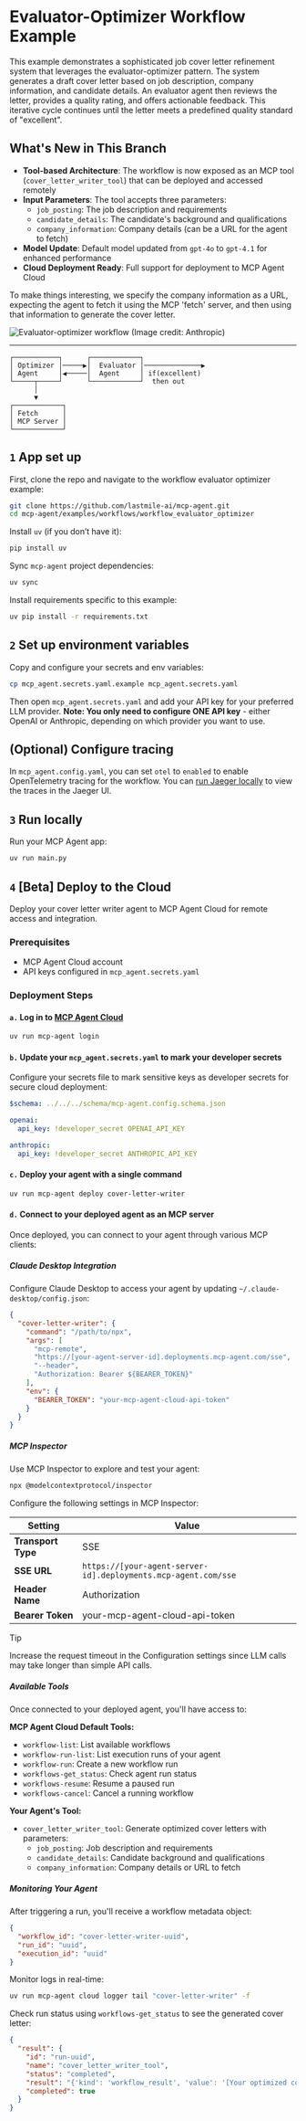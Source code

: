 # Evaluator-Optimizer Workflow Example

This example demonstrates a sophisticated job cover letter refinement system that leverages the evaluator-optimizer pattern. The system generates a draft cover letter based on job description, company information, and candidate details. An evaluator agent then reviews the letter, provides a quality rating, and offers actionable feedback. This iterative cycle continues until the letter meets a predefined quality standard of "excellent".

## What's New in This Branch

- **Tool-based Architecture**: The workflow is now exposed as an MCP tool (`cover_letter_writer_tool`) that can be deployed and accessed remotely
- **Input Parameters**: The tool accepts three parameters:
  - `job_posting`: The job description and requirements
  - `candidate_details`: The candidate's background and qualifications
  - `company_information`: Company details (can be a URL for the agent to fetch)
- **Model Update**: Default model updated from `gpt-4o` to `gpt-4.1` for enhanced performance
- **Cloud Deployment Ready**: Full support for deployment to MCP Agent Cloud

To make things interesting, we specify the company information as a URL, expecting the agent to fetch it using the MCP 'fetch' server, and then using that information to generate the cover letter.

![Evaluator-optimizer workflow (Image credit: Anthropic)](https://www.anthropic.com/_next/image?url=https%3A%2F%2Fwww-cdn.anthropic.com%2Fimages%2F4zrzovbb%2Fwebsite%2F14f51e6406ccb29e695da48b17017e899a6119c7-2401x1000.png&w=3840&q=75)

---

```plaintext
┌───────────┐      ┌────────────┐
│ Optimizer │─────▶│  Evaluator │──────────────▶
│ Agent     │◀─────│  Agent     │ if(excellent)
└─────┬─────┘      └────────────┘  then out
      │
      ▼
┌────────────┐
│ Fetch      │
│ MCP Server │
└────────────┘
```

## `1` App set up

First, clone the repo and navigate to the workflow evaluator optimizer example:

```bash
git clone https://github.com/lastmile-ai/mcp-agent.git
cd mcp-agent/examples/workflows/workflow_evaluator_optimizer
```

Install `uv` (if you don’t have it):

```bash
pip install uv
```

Sync `mcp-agent` project dependencies:

```bash
uv sync
```

Install requirements specific to this example:

```bash
uv pip install -r requirements.txt
```

## `2` Set up environment variables

Copy and configure your secrets and env variables:

```bash
cp mcp_agent.secrets.yaml.example mcp_agent.secrets.yaml
```

Then open `mcp_agent.secrets.yaml` and add your API key for your preferred LLM provider. **Note: You only need to configure ONE API key** - either OpenAI or Anthropic, depending on which provider you want to use.

## (Optional) Configure tracing

In `mcp_agent.config.yaml`, you can set `otel` to `enabled` to enable OpenTelemetry tracing for the workflow.
You can [run Jaeger locally](https://www.jaegertracing.io/docs/2.5/getting-started/) to view the traces in the Jaeger UI.

## `3` Run locally

Run your MCP Agent app:

```bash
uv run main.py
```

## `4` [Beta] Deploy to the Cloud

Deploy your cover letter writer agent to MCP Agent Cloud for remote access and integration.

### Prerequisites

- MCP Agent Cloud account
- API keys configured in `mcp_agent.secrets.yaml`

### Deployment Steps

#### `a.` Log in to [MCP Agent Cloud](https://docs.mcp-agent.com/cloud/overview)

```bash
uv run mcp-agent login
```

#### `b.` Update your `mcp_agent.secrets.yaml` to mark your developer secrets

Configure your secrets file to mark sensitive keys as developer secrets for secure cloud deployment:

```yaml
$schema: ../../../schema/mcp-agent.config.schema.json

openai:
  api_key: !developer_secret OPENAI_API_KEY

anthropic:
  api_key: !developer_secret ANTHROPIC_API_KEY
```

#### `c.` Deploy your agent with a single command

```bash
uv run mcp-agent deploy cover-letter-writer
```

#### `d.` Connect to your deployed agent as an MCP server

Once deployed, you can connect to your agent through various MCP clients:

##### Claude Desktop Integration

Configure Claude Desktop to access your agent by updating `~/.claude-desktop/config.json`:

```json
{
  "cover-letter-writer": {
    "command": "/path/to/npx",
    "args": [
      "mcp-remote",
      "https://[your-agent-server-id].deployments.mcp-agent.com/sse",
      "--header",
      "Authorization: Bearer ${BEARER_TOKEN}"
    ],
    "env": {
      "BEARER_TOKEN": "your-mcp-agent-cloud-api-token"
    }
  }
}
```

##### MCP Inspector

Use MCP Inspector to explore and test your agent:

```bash
npx @modelcontextprotocol/inspector
```

Configure the following settings in MCP Inspector:

| Setting | Value |
|---|---|
| **Transport Type** | SSE |
| **SSE URL** | `https://[your-agent-server-id].deployments.mcp-agent.com/sse` |
| **Header Name** | Authorization |
| **Bearer Token** | your-mcp-agent-cloud-api-token |

> [!TIP]
> Increase the request timeout in the Configuration settings since LLM calls may take longer than simple API calls.

##### Available Tools

Once connected to your deployed agent, you'll have access to:

**MCP Agent Cloud Default Tools:**
- `workflow-list`: List available workflows
- `workflow-run-list`: List execution runs of your agent
- `workflow-run`: Create a new workflow run
- `workflows-get_status`: Check agent run status
- `workflows-resume`: Resume a paused run
- `workflows-cancel`: Cancel a running workflow

**Your Agent's Tool:**
- `cover_letter_writer_tool`: Generate optimized cover letters with parameters:
  - `job_posting`: Job description and requirements
  - `candidate_details`: Candidate background and qualifications
  - `company_information`: Company details or URL to fetch

##### Monitoring Your Agent

After triggering a run, you'll receive a workflow metadata object:

```json
{
  "workflow_id": "cover-letter-writer-uuid",
  "run_id": "uuid",
  "execution_id": "uuid"
}
```

Monitor logs in real-time:

```bash
uv run mcp-agent cloud logger tail "cover-letter-writer" -f
```

Check run status using `workflows-get_status` to see the generated cover letter:

```json
{
  "result": {
    "id": "run-uuid",
    "name": "cover_letter_writer_tool",
    "status": "completed",
    "result": "{'kind': 'workflow_result', 'value': '[Your optimized cover letter]'}",
    "completed": true
  }
}
```
